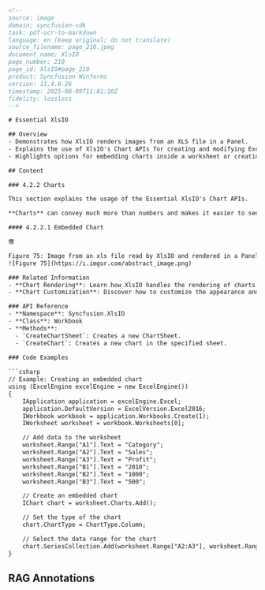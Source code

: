 ```html
<!--
source: image
domain: syncfusion-sdk
task: pdf-ocr-to-markdown
language: en (keep original; do not translate)
source_filename: page_210.jpeg
document_name: XlsIO
page_number: 210
page_id: XlsIO#page_210
product: Syncfusion Winforms
version: 11.4.0.26
timestamp: 2025-08-09T11:01:10Z
fidelity: lossless
-->

# Essential XlsIO

## Overview
- Demonstrates how XlsIO renders images from an XLS file in a Panel.
- Explains the use of XlsIO's Chart APIs for creating and modifying Excel charts.
- Highlights options for embedding charts inside a worksheet or creating a separate chart worksheet.

## Content

### 4.2.2 Charts

This section explains the usage of the Essential XlsIO's Chart APIs.

**Charts** can convey much more than numbers and makes it easier to see the meaning behind the numbers. Essential XlsIO has advanced support for creating and modifying Excel charts inside a workbook. There is an option to choose between creating an **Embedded Chart** (chart is embedded inside a worksheet) or a **Chart Worksheet** (chart is a separate worksheet).

#### 4.2.2.1 Embedded Chart

傣

Figure 75: Image from an xls file read by XlsIO and rendered in a Panel
![Figure 75](https://i.imgur.com/abstract_image.png)

### Related Information
- **Chart Rendering**: Learn how XlsIO handles the rendering of charts within Excel files.
- **Chart Customization**: Discover how to customize the appearance and data of charts using XlsIO's Chart APIs.

### API Reference
- **Namespace**: Syncfusion.XlsIO
- **Class**: Workbook
- **Methods**:
  - `CreateChartSheet`: Creates a new ChartSheet.
  - `CreateChart`: Creates a new chart in the specified sheet.
  
### Code Examples

```csharp
// Example: Creating an embedded chart
using (ExcelEngine excelEngine = new ExcelEngine())
{
    IApplication application = excelEngine.Excel;
    application.DefaultVersion = ExcelVersion.Excel2016;
    IWorkbook workbook = application.Workbooks.Create(1);
    IWorksheet worksheet = workbook.Worksheets[0];

    // Add data to the worksheet
    worksheet.Range["A1"].Text = "Category";
    worksheet.Range["A2"].Text = "Sales";
    worksheet.Range["A3"].Text = "Profit";
    worksheet.Range["B1"].Text = "2010";
    worksheet.Range["B2"].Text = "1000";
    worksheet.Range["B3"].Text = "500";

    // Create an embedded chart
    IChart chart = worksheet.Charts.Add();

    // Set the type of the chart
    chart.ChartType = ChartType.Column;

    // Select the data range for the chart
    chart.SeriesCollection.Add(worksheet.Range["A2:A3"], worksheet.Range["B2:B3"]);
}
```

## RAG Annotations
<!-- tags: [XlsIO, Chart, Embedded, ChartSheet, Excel, Workbook, API, version: 11.4.0.26] keywords: [Essential XlsIO, Chart API, Embedded Chart, Chart Worksheet, ExcelChart, Workbook, Chart Rendering, Chart Customization, XlsIO] -->
```
